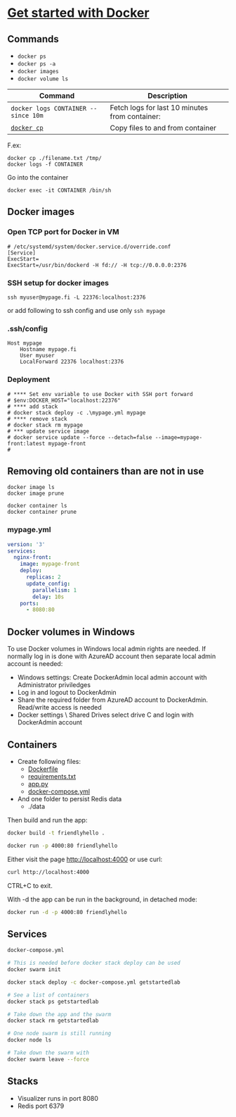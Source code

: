 # [Get started with Docker](https://docs.docker.com/get-started/)

## Commands
* `docker ps`
* `docker ps -a`
* `docker images`
* `docker volume ls`

Command | Description
---|---|
`docker logs CONTAINER --since 10m` | Fetch logs for last 10 minutes from container: 
[`docker cp`](https://docs.docker.com/engine/reference/commandline/cp/) | Copy files to and from container

F.ex:
```
docker cp ./filename.txt /tmp/
docker logs -f CONTAINER
```

Go into the container
```
docker exec -it CONTAINER /bin/sh
```


## Docker images

### Open TCP port for Docker in VM
```
# /etc/systemd/system/docker.service.d/override.conf
[Service]
ExecStart=
ExecStart=/usr/bin/dockerd -H fd:// -H tcp://0.0.0.0:2376
```

### SSH setup for docker images
```
ssh myuser@mypage.fi -L 22376:localhost:2376
```
or add following to ssh config and use only `ssh mypage`

### .ssh/config
```
Host mypage
	Hostname mypage.fi
	User myuser
	LocalForward 22376 localhost:2376
```

### Deployment
```
# **** Set env variable to use Docker with SSH port forward
# $env:DOCKER_HOST="localhost:22376"
# **** add stack
# docker stack deploy -c .\mypage.yml mypage
# **** remove stack
# docker stack rm mypage
# *** update service image
# docker service update --force --detach=false --image=mypage-front:latest mypage-front
#
```

## Removing old containers than are not in use
```
docker image ls
docker image prune

docker container ls
docker container prune
```

### mypage.yml
```yml
version: '3'
services:
  nginx-front:
    image: mypage-front
    deploy:
      replicas: 2
      update_config:
        parallelism: 1
        delay: 10s
    ports:
      - 8080:80
```

## Docker volumes in Windows

To use Docker volumes in Windows local admin rights are needed. If normally log in is done with AzureAD account then separate local admin account is needed:
- Windows settings: Create DockerAdmin local admin account with Administrator priviledges
- Log in and logout to DockerAdmin
- Share the required folder from AzureAD account to DockerAdmin. Read/write access is needed
- Docker settings \ Shared Drives select drive C and login with DockerAdmin account


## Containers
* Create following files:
  * [Dockerfile](docker-getting_started/Dockerfile)
  * [requirements.txt](docker-getting_started/requirements.txt)
  * [app.py](docker-getting_started/app.py)
  * [docker-compose.yml](docker-getting_started/docker-compose.yml)
* And one folder to persist Redis data
	* ./data

Then build and run the app:
```sh
docker build -t friendlyhello .
```
```sh
docker run -p 4000:80 friendlyhello
```
Either visit the page
[http://localhost:4000](http://localhost:4000)
or use curl:


```sh
curl http://localhost:4000
```
CTRL+C to exit.

With -d the app can be run in the background, in detached mode:
```sh
docker run -d -p 4000:80 friendlyhello
```


## Services
```sh
docker-compose.yml

# This is needed before docker stack deploy can be used
docker swarm init

docker stack deploy -c docker-compose.yml getstartedlab

# See a list of containers
docker stack ps getstartedlab

# Take down the app and the swarm
docker stack rm getstartedlab

# One node swarm is still running
docker node ls

# Take down the swarm with
docker swarm leave --force

```

## Stacks

* Visualizer runs in port 8080
* Redis port 6379


